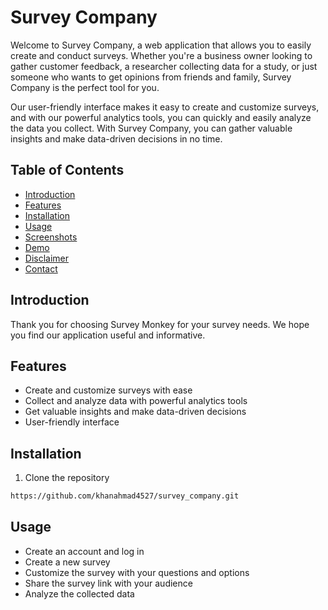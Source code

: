 # Survey Company

Welcome to Survey Company, a web application that allows you to easily create and conduct surveys. Whether you're a business owner looking to gather customer feedback, a researcher collecting data for a study, or just someone who wants to get opinions from friends and family, Survey Company is the perfect tool for you.

Our user-friendly interface makes it easy to create and customize surveys, and with our powerful analytics tools, you can quickly and easily analyze the data you collect. With Survey Company, you can gather valuable insights and make data-driven decisions in no time.

## Table of Contents

- [Introduction](#introduction)
- [Features](#features)
- [Installation](#installation)
- [Usage](#usage)
- [Screenshots](#screenshots)
- [Demo](#demo)
- [Disclaimer](#disclaimer)
- [Contact](#contact)

## Introduction

Thank you for choosing Survey Monkey for your survey needs. We hope you find our application useful and informative.

## Features

- Create and customize surveys with ease
- Collect and analyze data with powerful analytics tools
- Get valuable insights and make data-driven decisions
- User-friendly interface

## Installation

1. Clone the repository

```bash
https://github.com/khanahmad4527/survey_company.git
```
## Usage
- Create an account and log in
- Create a new survey
- Customize the survey with your questions and options
- Share the survey link with your audience
- Analyze the collected data
